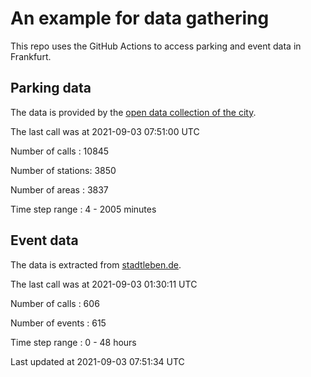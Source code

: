 # An example for data gathering

This repo uses the GitHub Actions to access parking and event data in Frankfurt.

## Parking data
The data is provided by the [open data collection of the city](https://www.offenedaten.frankfurt.de/).

The last call was at 2021-09-03 07:51:00 UTC

Number of calls   : 10845

Number of stations:  3850

Number of areas   :  3837

Time step range   :     4 -  2005 minutes


## Event data
The data is extracted from [stadtleben.de](https://stadtleben.de/frankfurt/).

The last call was at 2021-09-03 01:30:11 UTC

Number of calls   : 606

Number of events  : 615

Time step range   :   0 -  48 hours


Last updated at 2021-09-03 07:51:34 UTC
